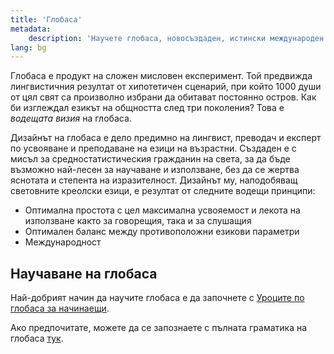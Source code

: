 ```yaml
---
title: 'Глобаса'
metadata:
    description: 'Научете глобаса, новосъздаден, истински международен спомагателен език.'
lang: bg
---
```


Глобаса е продукт на сложен мисловен експеримент. Той предвижда лингвистичния резултат от хипотетичен сценарий, при който 1000 души от цял свят са произволно избрани да обитават постоянно остров. Как би изглеждал езикът на общността след три поколения? Това е _водещата визия_ на глобаса.

Дизайнът на глобаса е дело предимно на лингвист, преводач и експерт по усвояване и преподаване на езици на възрастни. Създаден е с мисъл за средностатистическия гражданин на света, за да бъде възможно най-лесен за научаване и използване, без да се жертва яснотата и степента на изразителност. Дизайнът му, наподобяващ световните креолски езици, е резултат от следните водещи принципи:

* Оптимална простота с цел максимална усвояемост и лекота на използване както за говорещия, така и за слушащия
* Оптимален баланс между противоположни езикови параметри
* Международност

## Научаване на глобаса

Най-добрият начин да научите глобаса е да започнете с [Уроците по глобаса за начинаещи](./02.darsu.default.bul.md).

Ако предпочитате, можете да се запознаете с пълната граматика на глобаса [тук](https://salif.github.io/gramati-fe-globasa/bg-gemini/).
